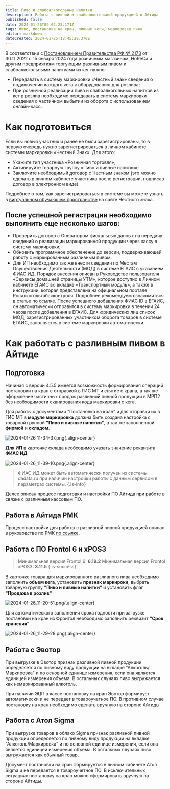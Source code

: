 ```yaml
---
title: Пиво и слабоалкогольные напитки
description: Работа с пивной и слабоалкогольной продукцией в Айтида
published: false
date: 2024-01-26T09:02:23.171Z
tags: пиво, постановка на кран, пивные кеги, маркировка пива
editor: markdown
dateCreated: 2024-01-25T18:45:29.370Z
---
```


В соответствии с [Постановлением Правительства РФ № 2173](/https://честныйзнак.рф/upload/Постановление%20Правительства%20№2173.pdf) от 30.11.2022 с 15 января 2024 года розничным магазинам, HoReCa и другим предприятиям торгующим разливным пивом и слабоалкогольными напитками из кег нужно:

- Передавать в систему маркировки «Честный знак» сведения о подключении каждого кега к оборудованию для розлива;
- При розничной реализации пива и слабоалкогольных напитков из кег в розлив необходимо передавать в систему маркировки сведения о частичном выбытии из оборота с использованием онлайн-касс.

# Как подготовиться
Если вы новый участник и ранее не были зарегистрированы, то в первую очередь нужно зарегистрироваться в личном кабинете системы маркировки «Честный Знак». Для этого:

- Укажите тип участника «Розничная торговля»;
- Активируйте товарную группу «Пиво и пивные напитки»;
- Заключите необходимый договор с Честным знаком (это можно сделать в личном кабинете участника после регистрации, подписав договор в электронном виде).

Подробнее о том, как зарегистрироваться в системе вы можете узнать в [виртуальном обучающем пространстве](/https://markirovka.ru/virtual_education/?chapter=registration) на сайте Честного знака.

## После успешной регистрации необходимо выполнить еще несколько шагов:
- Проверить договор с Оператором фискальных данных на передачу сведений о реализации маркированной продукции через кассу в систему маркировки;
- Обновить программное обеспечение до версии, поддерживающей работу с маркированным разливным пивом.
- Для ИП необходимо так же внести сведения по Местам Осуществления Деятельности (МОД) в системе ЕГАИС с указанием ФИАС ИД. Порядок внесения описан в Руководстве пользователя «Сервисы домашней страницы УТМ», которое доступно в Личном кабинете ЕГАИС во вкладке «Транспортный модуль», а также в инструкции, которая представлена на официальном портале Росалкогольтабакконтроля. Подробнее рекомендуем ознакомиться в статье [по ссылке](/https://fsrar.gov.ru/news/view/?id=5755). 
	После успешного добавления ФИАС ID в ЕГАИС, он автоматически отправится в систему маркировки в течении 24 часов после добавления в ЕГАИС.
  Для юридических лиц список МОД, зарегистрированных участником оборота товаров в системе ЕГАИС, заполняется в системе маркировки автоматически.
  
# Как работать с разливным пивом в Айтиде
## Подготовка 
Начиная с версии 4.5.5 имеется возможность формирования операций постановки на кран с отправкой в ГИС МТ и снятие с крана, а так же оформление частичных продаж разливной пивной продукции в МРП2 без необходимости сканирования кода маркировки с кега.

Для работы с документами "Постановка на кран" и для отправки их в ГИС МТ в **модуле маркировка** должна быть создана настройка с товарной группой **"Пиво и пивные напитки"**, а так же заполненной **фирмой** и **складом**.

![2024-01-26_11-34-37.png](/images/marking/beer2024/2024-01-26_11-34-37.png){.align-center}

**Для ИП** в карточке склада необходимо указать значение реквизита **ФИАС ИД**

![2024-01-26_11-39-10.png](/images/marking/beer2024/2024-01-26_11-39-10.png){.align-center}

> ФИАС ИД может быть автоматически получен из системы dadata.ru при наличии настройки работы с данным сервисом в параметрах системы.
{.is-info}

Делее описан процесс подготовки и настройки ПО Айтида при работе в связке с различным кассовым ПО.

## Работа в Айтида РМК
Процесс настройки для работы с разливной пивной продукцией описан в руководстве по РМК [по ссылке](/rmk/draftdrinks).

## Работа с ПО Frontol 6 и xPOS3

> Минимальная версия Frontol 6: **6.19.2**
> Минимальная версия Frontol xPOS3: **3.11.5**
{.is-success}

В карточке товара для маркированного разливного пива необходимо заполнить **объем кега**, установить **признак маркироки**, выбрать товарную группу **"Пиво и пивные напитки"** и установить флаг **"Продажа в розлив"**

![2024-01-26_11-20-51.png](/images/marking/beer2024/2024-01-26_11-20-51.png){.align-center}

Для автоматического заполнения срока годности при загрузке постановки на кран из Фронтол необходимо заполнить реквизит **"Срок хранения"**.

![2024-01-26_11-29-28.png](/images/marking/beer2024/2024-01-26_11-29-28.png){.align-center}

## Работа с Эвотор

При выгрузке в Эвотор признак разливной пивной продукции определяется по пивному виду продукции на вкладке "Алкоголь/Маркировка" и по основной единице измерения, если она является единицей измерения объема. В остальных случаях пиво выгружается как немаркированный алкоголь.

При наличии ЭЦП в кассе постановку на кран Эвотор формирует автоматически и не передает в товароучетное ПО. В противном случае постановку на кран необходимо сделать вручную на стороне Айтиды.

## Работа с Атол Sigma

При выгрузке товаров в облако Sigma признак разливной пивной продукции определяется по пивному виду продукции на вкладке "Алкоголь/Маркировка" и по основной единице измерения, если она является единицей измерения объема. В остальных случаях пиво выгружается как обычный товар.

Документ постановки на кран формируется в личном кабинете Атол Sigma и не передается в товароучетное ПО. В исключительных ситуациях постановку на кран можно сформировать вручную на стороне Айтиды.